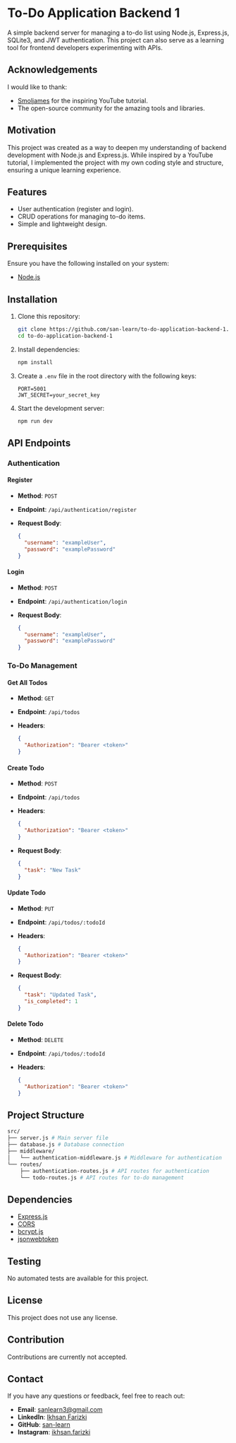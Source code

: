 # To-Do Application Backend 1

A simple backend server for managing a to-do list using Node.js, Express.js, SQLite3, and JWT authentication. This project can also serve as a learning tool for frontend developers experimenting with APIs.

## Acknowledgements

I would like to thank:

- [Smoljames](https://www.youtube.com/@Smoljames) for the inspiring YouTube tutorial.
- The open-source community for the amazing tools and libraries.

## Motivation

This project was created as a way to deepen my understanding of backend development with Node.js and Express.js. While inspired by a YouTube tutorial, I implemented the project with my own coding style and structure, ensuring a unique learning experience.

## Features

- User authentication (register and login).
- CRUD operations for managing to-do items.
- Simple and lightweight design.

## Prerequisites

Ensure you have the following installed on your system:

- [Node.js](https://nodejs.org)

## Installation

1. Clone this repository:

   ```bash
   git clone https://github.com/san-learn/to-do-application-backend-1.git
   cd to-do-application-backend-1
   ```

2. Install dependencies:

   ```bash
   npm install
   ```

3. Create a `.env` file in the root directory with the following keys:

   ```env
   PORT=5001
   JWT_SECRET=your_secret_key
   ```

4. Start the development server:

   ```bash
   npm run dev
   ```

## API Endpoints

### Authentication

#### Register

- **Method**: `POST`
- **Endpoint**: `/api/authentication/register`
- **Request Body**:

  ```json
  {
    "username": "exampleUser",
    "password": "examplePassword"
  }
  ```

#### Login

- **Method**: `POST`
- **Endpoint**: `/api/authentication/login`
- **Request Body**:

  ```json
  {
    "username": "exampleUser",
    "password": "examplePassword"
  }
  ```

### To-Do Management

#### Get All Todos

- **Method**: `GET`
- **Endpoint**: `/api/todos`
- **Headers**:

  ```json
  {
    "Authorization": "Bearer <token>"
  }
  ```

#### Create Todo

- **Method**: `POST`
- **Endpoint**: `/api/todos`
- **Headers**:

  ```json
  {
    "Authorization": "Bearer <token>"
  }
  ```

- **Request Body**:

  ```json
  {
    "task": "New Task"
  }
  ```

#### Update Todo

- **Method**: `PUT`
- **Endpoint**: `/api/todos/:todoId`
- **Headers**:

  ```json
  {
    "Authorization": "Bearer <token>"
  }
  ```

- **Request Body**:

  ```json
  {
    "task": "Updated Task",
    "is_completed": 1
  }
  ```

#### Delete Todo

- **Method**: `DELETE`
- **Endpoint**: `/api/todos/:todoId`
- **Headers**:

  ```json
  {
    "Authorization": "Bearer <token>"
  }
  ```

## Project Structure

```bash
src/
├── server.js # Main server file
├── database.js # Database connection
├── middleware/
│   └── authentication-middleware.js # Middleware for authentication
└── routes/
    ├── authentication-routes.js # API routes for authentication
    └── todo-routes.js # API routes for to-do management
```

## Dependencies

- [Express.js](https://expressjs.com)
- [CORS](https://www.npmjs.com/package/cors)
- [bcrypt.js](https://www.npmjs.com/package/bcryptjs)
- [jsonwebtoken](https://www.npmjs.com/package/jsonwebtoken)

## Testing

No automated tests are available for this project.

## License

This project does not use any license.

## Contribution

Contributions are currently not accepted.

## Contact

If you have any questions or feedback, feel free to reach out:

- **Email**: [sanlearn3@gmail.com](mailto:sanlearn3@gmail.com)
- **LinkedIn**: [Ikhsan Farizki](https://www.linkedin.com/in/ikhsan-farizki/)
- **GitHub**: [san-learn](https://github.com/san-learn)
- **Instagram**: [ikhsan.farizki](https://www.instagram.com/ikhsan.farizki/)
